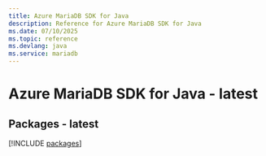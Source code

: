 ```yaml
---
title: Azure MariaDB SDK for Java
description: Reference for Azure MariaDB SDK for Java
ms.date: 07/10/2025
ms.topic: reference
ms.devlang: java
ms.service: mariadb
---
```

# Azure MariaDB SDK for Java - latest
## Packages - latest
[!INCLUDE [packages](mariadb-index.md)]
